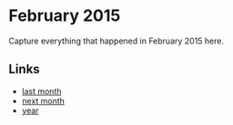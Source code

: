 # February 2015

Capture everything that happened in February 2015 here.

## Links
- [last month](calendar/months/2015-01.md)
- [next month](calendar/months/2015-03.md)
- [year](calendar/years/2015.md)